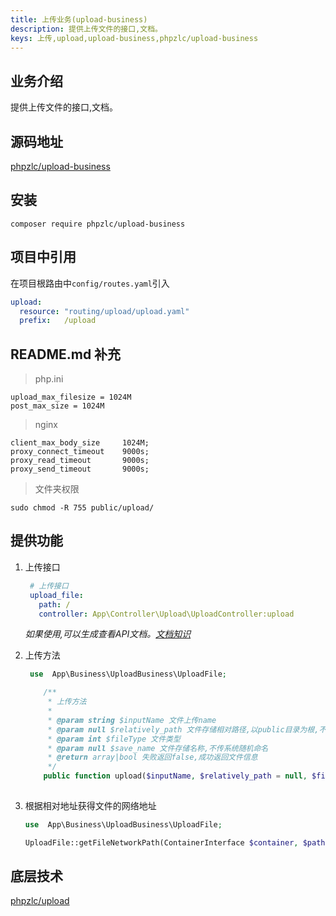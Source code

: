 ```yaml
---
title: 上传业务(upload-business)
description: 提供上传文件的接口,文档。
keys: 上传,upload,upload-business,phpzlc/upload-business
---
```


## 业务介绍

提供上传文件的接口,文档。

## 源码地址

[phpzlc/upload-business](https://github.com/phpzlc/upload-business)

## 安装

```shell
composer require phpzlc/upload-business
```

## 项目中引用

在项目根路由中`config/routes.yaml`引入

```yaml
upload:
  resource: "routing/upload/upload.yaml"
  prefix:   /upload
```

## README.md 补充

> php.ini

```apacheconfig
upload_max_filesize = 1024M
post_max_size = 1024M
```

> nginx

```apacheconfig
client_max_body_size     1024M;
proxy_connect_timeout    9000s;
proxy_read_timeout       9000s;
proxy_send_timeout       9000s;
```

> 文件夹权限

```shell
sudo chmod -R 755 public/upload/
```

## 提供功能

1. 上传接口
  
   ```yaml
    # 上传接口
    upload_file:
      path: /
      controller: App\Controller\Upload\UploadController:upload
   ```

    _如果使用,可以生成查看API文档。[文档知识](/document-bundle/index.markdown)_
    
2. 上传方法

   ```php
    use  App\Business\UploadBusiness\UploadFile;
   
       /**
        * 上传方法
        *
        * @param string $inputName 文件上传name
        * @param null $relatively_path 文件存储相对路径,以public目录为根,不穿默认upload
        * @param int $fileType 文件类型
        * @param null $save_name 文件存储名称,不传系统随机命名
        * @return array|bool 失败返回false,成功返回文件信息
        */
       public function upload($inputName, $relatively_path = null, $fileType = self::TYPE_IMAGE, $save_name = null)
    
   ```
3. 根据相对地址获得文件的网络地址

   ```php
   use  App\Business\UploadBusiness\UploadFile;
   
   UploadFile::getFileNetworkPath(ContainerInterface $container, $path);
   ```

## 底层技术

   [phpzlc/upload](/upload/index.markdown)

